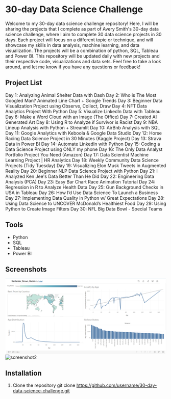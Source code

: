 # 30-day Data Science Challenge
Welcome to my 30-day data science challenge repository! Here, I will be sharing the projects that I complete as part of Avery Smith's 30-day data science challenge, where I aim to complete 30 data science projects in 30 days. Each project will focus on a different topic or technique, and will showcase my skills in data analysis, machine learning, and data visualization. The projects will be a combination of python, SQL, Tableau and Power BI. This repository will be updated daily with new projects and their respective code, visualizations and data sets. Feel free to take a look around, and let me know if you have any questions or feedback!

## Project List
Day 1: Analyzing Animal Shelter Data with Dash
Day 2: Who is The Most Googled Man? Animated Line Chart + Google Trends
Day 3: Beginner Data Visualization Project using Observe, Collect, Draw
Day 4: NFT Data Analytics Project With Python
Day 5: Visualize LinkedIn Data with Tableau
Day 6: Make a Word Cloud with an Image (The Office)
Day 7: Created AI Generated Art
Day 8: Using R to Analyze if Survivor is Racist
Day 9: NBA Lineup Analysis with Python + Streamlit
Day 10: AirBnb Analysis with SQL
Day 11: Google Analytics with Keboola & Google Data Studio
Day 12: Horse Racing Data Science Project in 30 Minutes (Kaggle Project)
Day 13: Strava Data in Power BI
Day 14: Automate LinkedIn with Python
Day 15: Coding a Data Science Project using ONLY my phone
Day 16: The Only Data Analyst Portfolio Project You Need (Amazon)
Day 17: Data Scientist Machine Learning Project | HR Analytics
Day 18: Weekly Community Data Science Projects (Tidy Tuesday)
Day 19: Visualizing Elon Musk Tweets in Augmented Reality
Day 20: Beginner NLP Data Science Project with Python
Day 21: I Analyzed Ken Jee's Data Better Than He Did
Day 22: Engineering Data Analysis (PCA)
Day 23: Easy Bar Chart Race Animation Tutorial
Day 24: Regression in R to Analyze Health Data
Day 25: Gun Background Checks in USA in Tableau
Day 26: How I’d Use Data Science To Launch a Business
Day 27: Implementing Data Quality in Python w/ Great Expectations
Day 28: Using Data Science to UNCOVER McDonald’s Healthiest Food
Day 29: Using Python to Create Image Filters
Day 30: NFL Big Data Bowl - Special Teams

## Tools
- Python
- SQL
- Tableau
- Power BI

## Screenshots
![screenshot1](screenshots/screenshot1.png)
![screenshot2](screenshots/screenshot2.png)

## Installation
1. Clone the repository
git clone https://github.com/username/30-day-data-science-challenge.git
